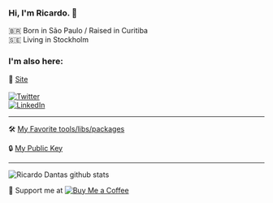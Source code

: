 ### Hi, I'm Ricardo.  👋

🇧🇷 Born in São Paulo / Raised in Curitiba  <br>
🇸🇪 Living in Stockholm

### I'm also here:

🚀 [Site](https://ricardo.im) <br>
<a href="https://twitter.com/ricardodantas" target="_blank"><br>
<img alt="Twitter" src="https://img.shields.io/badge/-Twitter-1DA1F2?logo=twitter&logoColor=white&style=flat-square" /></a><br>
<a href="https://www.linkedin.com/in/rdantas" target="_blank">
<img alt="LinkedIn" src="https://img.shields.io/badge/-LinkedIn-0A66C2?&style=flat-square&logo=linkedin&logoColor=white" />
</a><br>

***

🛠 [My Favorite tools/libs/packages](https://gist.github.com/ricardodantas/9afdbc492bcd77d41ac27bbc4454a1dc) <br>

🔒 [My Public Key](https://keys.openpgp.org/search?q=hi@ricardo.im) <br>

***

![Ricardo Dantas github stats](https://github-readme-stats.vercel.app/api?username=ricardodantas&show_icons=true&count_private=true&hide=issues,prs)

🙏 Support me at <a href="https://www.buymeacoffee.com/ricardodantas" target="_blank"><img alt="Buy Me a Coffee" src="https://img.shields.io/badge/-Buy%20Me%20A%20Coffee-ffdd00?&style=flat-square&&logo=buy%20me%20a%20coffee&logoColor=black" /></a>

